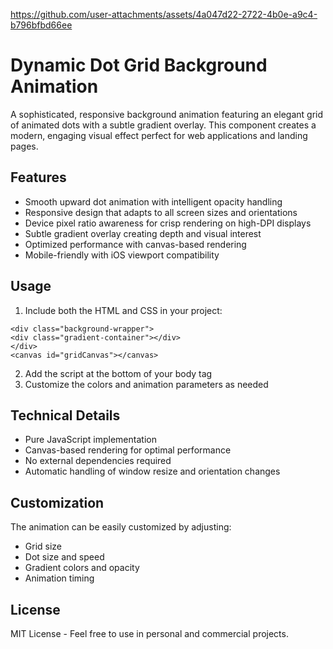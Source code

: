 

https://github.com/user-attachments/assets/4a047d22-2722-4b0e-a9c4-b796bfbd66ee



# Dynamic Dot Grid Background Animation

A sophisticated, responsive background animation featuring an elegant grid of animated dots with a subtle gradient overlay. This component creates a modern, engaging visual effect perfect for web applications and landing pages.

## Features

- Smooth upward dot animation with intelligent opacity handling
- Responsive design that adapts to all screen sizes and orientations
- Device pixel ratio awareness for crisp rendering on high-DPI displays
- Subtle gradient overlay creating depth and visual interest
- Optimized performance with canvas-based rendering
- Mobile-friendly with iOS viewport compatibility

## Usage

1. Include both the HTML and CSS in your project:

```
<div class="background-wrapper">
<div class="gradient-container"></div>
</div>
<canvas id="gridCanvas"></canvas>
```

2. Add the script at the bottom of your body tag
3. Customize the colors and animation parameters as needed

## Technical Details

- Pure JavaScript implementation
- Canvas-based rendering for optimal performance
- No external dependencies required
- Automatic handling of window resize and orientation changes

## Customization

The animation can be easily customized by adjusting:
- Grid size
- Dot size and speed
- Gradient colors and opacity
- Animation timing

## License

MIT License - Feel free to use in personal and commercial projects.

